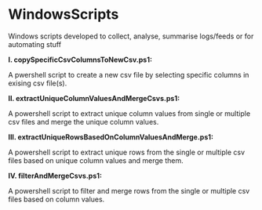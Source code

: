 # WindowsScripts
Windows scripts developed to collect, analyse, summarise logs/feeds or for automating stuff

**I. copySpecificCsvColumnsToNewCsv.ps1:**

  A pwershell script to create a new csv file by selecting specific columns in exising csv file(s).

**II. extractUniqueColumnValuesAndMergeCsvs.ps1:**

  A  powershell script to extract unique column values from single or multiple csv files and merge the unique column values.

**III. extractUniqueRowsBasedOnColumnValuesAndMerge.ps1:**

  A powershell script to extract unique rows from the single or multiple csv files based on unique column values and merge them.

**IV. filterAndMergeCsvs.ps1:**

  A powershell script to filter and merge rows from the single or multiple csv files based on column values.
